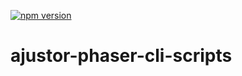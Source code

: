 [![npm version](https://badge.fury.io/js/ajustor-phaser-cli-scripts.svg)](https://badge.fury.io/js/ajustor-phaser-cli-scripts)

# ajustor-phaser-cli-scripts
